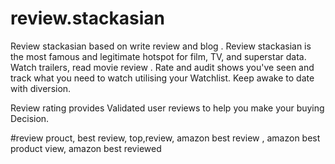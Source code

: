 # review.stackasian
Review stackasian based on write review and blog . Review stackasian is the most famous and legitimate hotspot for film, TV, and superstar data. Watch trailers, read movie review . Rate and audit shows you've seen and track what you need to watch utilising your Watchlist. Keep awake to date with diversion.


Review rating provides Validated user reviews to help you make your buying Decision.

#review prouct, best review, top,review, amazon best review , amazon best product view, amazon best reviewed
